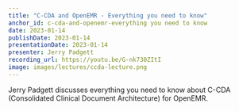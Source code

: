 ```yaml
---
title: "C-CDA and OpenEMR - Everything you need to know"
anchor_id: c-cda-and-openemr-everything you need to know
date: 2023-01-14
publishDate: 2023-01-14
presentationDate: 2023-01-14
presenter: Jerry Padgett
recording_url: https://youtu.be/G-nk730ZItI
image: images/lectures/ccda-lecture.png
---
```


Jerry Padgett discusses everything you need to know about C-CDA (Consolidated Clinical Document Architecture) for OpenEMR.
<!--more -->
